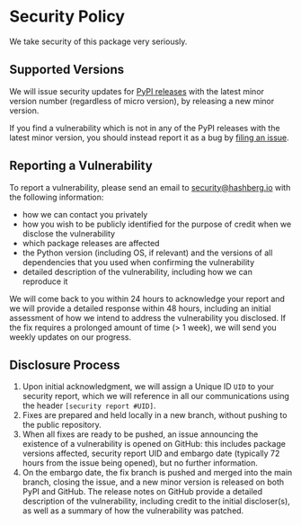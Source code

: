 # Security Policy

We take security of this package very seriously.

## Supported Versions

We will issue security updates for [PyPI releases](https://pypi.org/project/typed-descriptors/) with the latest minor version number (regardless of micro version), by releasing a new minor version.

If you find a vulnerability which is not in any of the PyPI releases with the latest minor version, you should instead report it as a bug by [filing an issue](https://github.com/hashberg-io/typed-descriptors/issues).

## Reporting a Vulnerability

To report a vulnerability, please send an email to security@hashberg.io with the following information:

- how we can contact you privately
- how you wish to be publicly identified for the purpose of credit when we disclose the vulnerability
- which package releases are affected
- the Python version (including OS, if relevant) and the versions of all dependencies that you used when confirming the vulnerability
- detailed description of the vulnerability, including how we can reproduce it

We will come back to you within 24 hours to acknowledge your report and we will provide a detailed response within 48 hours, including an initial assessment of how we intend to address the vulnerability you disclosed. If the fix requires a prolonged amount of time (> 1 week), we will send you weekly updates on our progress.

## Disclosure Process

1. Upon initial acknowledgment, we will assign a Unique ID `UID` to your security report, which we will reference in all our communications using the header `[security report #UID]`.
2. Fixes are prepared and held locally in a new branch, without pushing to the public repository.
3. When all fixes are ready to be pushed, an issue announcing the existence of a vulnerability is opened on GitHub: this includes package versions affected, security report UID and embargo date (typically 72 hours from the issue being opened), but no further information.
4. On the embargo date, the fix branch is pushed and merged into the main branch, closing the issue, and a new minor version is released on both PyPI and GitHub. The release notes on GitHub provide a detailed description of the vulnerability, including credit to the initial discloser(s), as well as a summary of how the vulnerability was patched.
